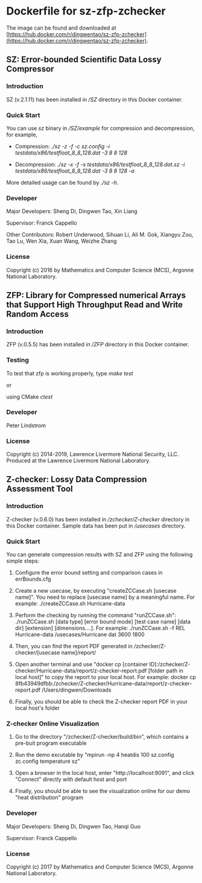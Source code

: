# Dockerfile for sz-zfp-zchecker 

The image can be found and downloaded at [https://hub.docker.com/r/dingwentao/sz-zfp-zchecker](https://hub.docker.com/r/dingwentao/sz-zfp-zchecker). 

## SZ: Error-bounded Scientific Data Lossy Compressor

### Introduction

SZ (v.2.1.11) has been installed in */SZ* directory in this Docker container.

### Quick Start

You can use *sz* binary in */SZ/example* for compression and decompression, for example,

- Compression: *./sz -z -f -c sz.config -i testdata/x86/testfloat_8_8_128.dat -3 8 8 128*

- Decompression: *./sz -x -f -s testdata/x86/testfloat_8_8_128.dat.sz -i testdata/x86/testfloat_8_8_128.dat -3 8 8 128 -a* 

More detailed usage can be found by *./sz -h*.

### Developer

Major Developers: Sheng Di, Dingwen Tao, Xin Liang

Supervisor: Franck Cappello

Other Contributors: Robert Underwood, Sihuan Li, Ali M. Gok, Xiangyu Zou, Tao Lu, Wen Xia, Xuan Wang, Weizhe Zhang

### License

Copyright (c) 2016 by Mathematics and Computer Science (MCS), Argonne National Laboratory.

## ZFP: Library for Compressed numerical Arrays that Support High Throughput Read and Write Random Access

### Introduction

ZFP (v.0.5.5) has been installed in */ZFP* directory in this Docker container.

### Testing

To test that zfp is working properly, type *make test*

or

using CMake *ctest*

### Developer

Peter Lindstrom

### License

Copyright (c) 2014-2019, Lawrence Livermore National Security, LLC. Produced at the Lawrence Livermore National Laboratory.

## Z-checker: Lossy Data Compression Assessment Tool

### Introduction

Z-checker (v.0.6.0) has been installed in */zchecker/Z-checker* directory in this Docker container. Sample data has been put in */usecases* directory.

### Quick Start

You can generate compression results with SZ and ZFP using the following simple steps: 

1. Configure the error bound setting and comparison cases in errBounds.cfg

2. Create a new usecase, by executing "createZCCase.sh [usecase name]". You need to replace [usecase name] by a meaningful name. For example: ./createZCCase.sh Hurricane-data

3. Perform the checking by running the command "runZCCase.sh": ./runZCCase.sh [data type] [error bound mode] [test case name] [data dir] [extension] [dimensions....]. For example: ./runZCCase.sh -f REL Hurricane-data /usecases/Hurricane dat 3600 1800

4. Then, you can find the report PDF generated in /zchecker/Z-checker/[usecase name]/report/

5. Open another terminal and use "docker cp [container ID]:/zchecker/Z-checker/Hurricane-data/report/z-checker-report.pdf [folder path in local host]" to copy the report to your local host. For example: docker cp 8fb43949dfbb:/zchecker/Z-checker/Hurricane-data/report/z-checker-report.pdf /Users/dingwen/Downloads

6. Finally, you should be able to check the Z-checker report PDF in your local host's folder

### Z-checker Online Visualization

1. Go to the directory "/zchecker/Z-checker/build/bin", which contains a pre-buit program executable

2. Run the demo excutable by "mpirun -np 4 heatdis 100 sz.config zc.config temperature sz"

3. Open a browser in the local host, enter "http://localhost:9091", and click "Connect" directly with default host and port

4. Finally, you should be able to see the visualization online for our demo "heat distribution" program

### Developer

Major Developers: Sheng Di, Dingwen Tao, Hanqi Guo

Supervisor: Franck Cappello

### License

Copyright (c) 2017 by Mathematics and Computer Science (MCS), Argonne National Laboratory.
